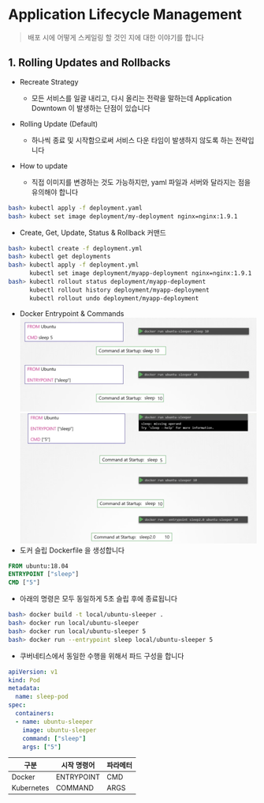 # Application Lifecycle Management
> 배포 시에 어떻게 스케일링 할 것인 지에 대한 이야기를 합니다

## 1. Rolling Updates and Rollbacks

* Recreate Strategy
  - 모든 서비스를 일괄 내리고, 다시 올리는 전략을 말하는데 Application Downtown 이 발생하는 단점이 있습니다
* Rolling Update (Default)
  - 하나씩 종료 및 시작함으로써 서비스 다운 타임이 발생하지 않도록 하는 전략입니다

* How to update
  - 직접 이미지를 변경하는 것도 가능하지만, yaml 파일과 서버와 달라지는 점을 유의해야 합니다
```bash
bash> kubectl apply -f deployment.yaml
bash> kubect set image deployment/my-deployment nginx=nginx:1.9.1
```
* Create, Get, Update, Status & Rollback 커맨드
```bash
bash> kubectl create -f deployment.yml
bash> kubectl get deployments
bash> kubectl apply -f deployment.yml
      kubectl set image deployment/myapp-deployment nginx=nginx:1.9.1
bash> kubectl rollout status deployment/myapp-deployment
      kubectl rollout history deployment/myapp-deployment
      kubectl rollout undo deployment/myapp-deployment
```
* Docker Entrypoint & Commands
![kcc-1](images/kkc-1.png)
![kcc-2](images/kkc-2.png)
* 도커 슬립 Dockerfile 을 생성합니다
```Dockerfile
FROM ubuntu:18.04
ENTRYPOINT ["sleep"]
CMD ["5"]
```
* 아래의 명령은 모두 동일하게 5초 슬립 후에 종료됩니다 
```bash
bash> docker build -t local/ubuntu-sleeper .
bash> docker run local/ubuntu-sleeper
bash> docker run local/ubuntu-sleeper 5
bash> docker run --entrypoint sleep local/ubuntu-sleeper 5
```
* 쿠버네티스에서 동일한 수행을 위해서 파드 구성을 합니다
```yaml
apiVersion: v1
kind: Pod
metadata:
  name: sleep-pod
spec:
  containers:
  - name: ubuntu-sleeper
    image: ubuntu-sleeper
    command: ["sleep"]
    args: ["5"]
```
| 구분 | 시작 명령어 | 파라메터 |
| --- | --- | --- |
| Docker | ENTRYPOINT | CMD |
| Kubernetes | COMMAND | ARGS |


## 

